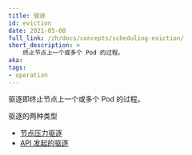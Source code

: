 ```yaml
---
title: 驱逐
id: eviction
date: 2021-05-08
full_link: /zh/docs/concepts/scheduling-eviction/
short_description: >
    终止节点上一个或多个 Pod 的过程。
aka:
tags:
- operation
---
```

<!--
---
title: Eviction
id: eviction
date: 2021-05-08
full_link: /docs/concepts/scheduling-eviction/
short_description: >
    Process of terminating one or more Pods on Nodes
aka:
tags:
- operation
---
-->
<!--
Eviction is the process of terminating one or more Pods on Nodes.
-->
驱逐即终止节点上一个或多个 Pod 的过程。
<!--more-->
<!--
There are two kinds of eviction:
* [Node-pressure eviction](/docs/concepts/scheduling-eviction/node-pressure-eviction/)
* [API-initiated eviction](/docs/reference/generated/kubernetes-api/v1.23/)
-->
驱逐的两种类型
* [节点压力驱逐](/zh/docs/concepts/scheduling-eviction/node-pressure-eviction/)
* [API 发起的驱逐](/docs/reference/generated/kubernetes-api/v1.23/)


